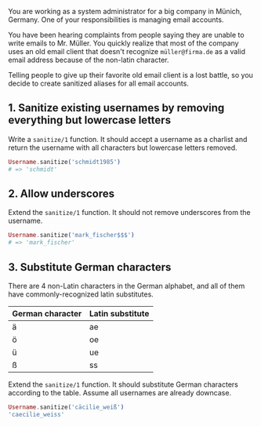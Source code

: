 You are working as a system administrator for a big company in Münich, Germany. One of your responsibilities is managing email accounts.

You have been hearing complaints from people saying they are unable to write emails to Mr. Müller. You quickly realize that most of the company uses an old email client that doesn't recognize `müller@firma.de` as a valid email address because of the non-latin character.

Telling people to give up their favorite old email client is a lost battle, so you decide to create sanitized aliases for all email accounts.

## 1. Sanitize existing usernames by removing everything but lowercase letters

Write a `sanitize/1` function. It should accept a username as a charlist and return the username with all characters but lowercase letters removed.

```elixir
Username.sanitize('schmidt1985')
# => 'schmidt'
```

## 2. Allow underscores

Extend the `sanitize/1` function. It should not remove underscores from the username.

```elixir
Username.sanitize('mark_fischer$$$')
# => 'mark_fischer'
```

## 3. Substitute German characters

There are 4 non-Latin characters in the German alphabet, and all of them have commonly-recognized latin substitutes.

| German character | Latin substitute |
| ---------------- | ---------------- |
| ä                | ae               |
| ö                | oe               |
| ü                | ue               |
| ß                | ss               |

Extend the `sanitize/1` function. It should substitute German characters according to the table. Assume all usernames are already downcase.

```elixir
Username.sanitize('cäcilie_weiß')
'caecilie_weiss'
```
